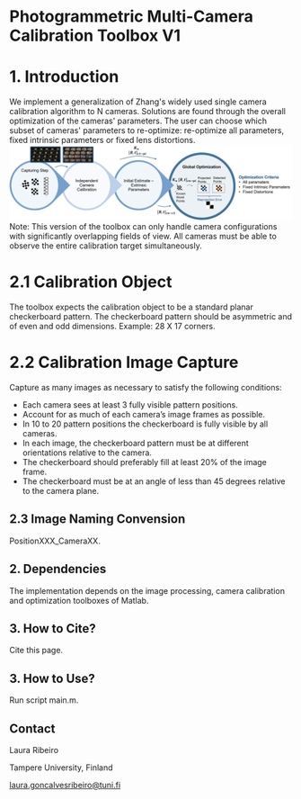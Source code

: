 # Photogrammetric Multi-Camera Calibration Toolbox V1
# 1. Introduction 

We implement a generalization of Zhang's widely used single camera calibration algorithm to N cameras. Solutions are found through the overall optimization of the cameras' parameters. The user can choose which subset of cameras' parameters to re-optimize: re-optimize all parameters, fixed intrinsic parameters or fixed lens distortions.
![mainFig](DiagramGitHub.png)
Note: This version of the toolbox can only handle camera configurations with significantly overlapping fields of view. All cameras must be able to observe the entire calibration target simultaneously. 

# 2.1 Calibration Object
The toolbox expects the calibration object to be a standard planar checkerboard pattern.
The checkerboard pattern should be asymmetric and of even and odd dimensions. Example: 28 X 17 corners.

# 2.2 Calibration Image Capture
Capture as many images as necessary to satisfy the following conditions:
- Each camera sees at least 3 fully visible pattern positions.
- Account for as much of each camera’s image frames as possible.
- In 10 to 20 pattern positions the checkerboard is fully visible by all cameras.
- In each image, the checkerboard pattern must be at different orientations relative to the camera.
- The checkerboard should preferably fill at least 20% of the image frame.
- The checkerboard must be at an angle of less than 45 degrees relative to the camera plane.


## 2.3 Image Naming Convension
PositionXXX_CameraXX.

## 2. Dependencies
The implementation depends on the image processing, camera calibration and optimization toolboxes of Matlab.

## 3. How to Cite?
Cite this page.

## 3. How to Use?
Run script main.m.

## Contact

Laura Ribeiro

Tampere University, Finland

laura.goncalvesribeiro@tuni.fi
